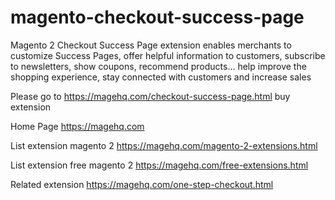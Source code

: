 # magento-checkout-success-page
Magento 2 Checkout Success Page extension enables merchants to customize Success Pages, offer helpful information to customers, subscribe to newsletters, show coupons, recommend products… help improve the shopping experience, stay connected with customers and increase sales

Please go to https://magehq.com/checkout-success-page.html buy extension

Home Page https://magehq.com

List extension magento 2 https://magehq.com/magento-2-extensions.html

List extension free magento 2 https://magehq.com/free-extensions.html

Related extension https://magehq.com/one-step-checkout.html

